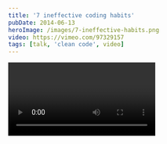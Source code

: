 ```yaml
---
title: '7 ineffective coding habits'
pubDate: 2014-06-13
heroImage: /images/7-ineffective-habits.png
video: https://vimeo.com/97329157
tags: [talk, 'clean code', video]
---
```


<Video url="https://player.vimeo.com/video/97329157"  />

_This post is my TLDR of the video above - [Seven Ineffective Coding Habits of Many Programmers by Kevlin Henney](https://vimeo.com/97329157)_

## 1\. We clutter our code (with comments)

Comments are ignored by the compiler. They are also ignored by programmers. So who's the audience? Reading comments is like a sign of defeat, so it might be useful if your code is uncomprehensable in the first place. But then, if you can't express yourself clearly in code, why do you think you're able to do so with words?

> A common fallacy is to assume authors of incomprehensible code will somehow be able to express themselves lucidly and clearly in comments.

## 2. We write off the line

**Your code shouldn't be longer than 80 lines.**

Don't make people scroll horizontally to read your stuff (or even worse, not recognize that there's hidden code off the screen). Have you not thought about this those times where you show code on a projector? Or that a programmer with a large screen might only want to use half of his screen for your code, and the other half for something else?. Come on. Be nice.

## 3\. Parameters are placed all over the place

**Gather your parameters on the screen.**

Don't do

```java
public void method(int firstArg,
    int secondArg)

// or

public void method(int firstArg,
                   int secondArg)
```

This will make a screen of methods messy. Chunks of relevant code will be placed on many different indentations in your code, and make it heavy to read. Instead, do

```java
public void method(
    int firstArg, int secondArg)
```

or if it doesn't fit on one line:

```java
public void method(
    int firstArg,
    int secondArg)
```

This way, all arguments in all methods start on the same indentation. Easy!

## 4\. We don't abstract enough.

Use your words, your classes, your abstractions. Don't do Strings, Lists and integers all over the place. Don't overdo generic words like ManagerProxyFactory or ProcessObjectService. Instead, think about how you can communicate the meaning of the objects in the domain. Kevlin pulls up a wordcloud of the words used most frequently in a codebase (about 38-minute mark in the video): The most common words should tell you something about what the codebase is about. The domain. A bad example shows List, Integer, String and such basic structures as the most common words. The better example has PrintingDevice, Paper, Picture. This makes the code less readable, because such generic variables can represent so many different things.

## 5\. We make complex methods with many parameters

326\. That's the largest amount of parameters Kevlin says he has seen in a method. With such advanced methods, they're almost impossible to use, or even understand. Simplify access to the method by minimizing the amount of parameters. And try to avoid booleans, OK? `MethodName(true, false)` is just silly.

> Yesterday I finished the new user registration schema. Having no notable problems. Today, I'll call a method...
>
> – Sad developer during the daily standup

## 6\. We do lousy encapsulation

Encapsulation isn't achieved by making getters and setters. Do you want to restrict access to inner variables, you have not done that. In the example of a RecentlyUsedList class with an inner, private List with a getter, you can still make duplicates through calling recentlist.getList().Add("Hi") twice. (and duplicates is not allowed in LRU-lists.) Think about what restrictions is necessary. Use your brain. It's there for a reason.

> When it's not necessary to change, it's necessary not to change.

## 7\. Testing should be a reflection of your functions

The most common way of doing testing is making a test function for each function in the code. This makes for a testing that's often incomplete and also hard to read. If LRU-list had test functions

```
LRU
    ensureAdd()
    ensureInit()
    ensureCount()
```

This doesn't make you comfortable that your code works. It -might- make you comfortable that your following company directives about writing tests, but it really shouldn't make you comfortable that your code works as it's suppose to. Instead, write your test-code in an expressive way. So for the LRU-class, you could do:

```
EmptyLRU
    doesntHaveAnyItems()

FilledLRU
    remainsUnchangedWhenHeadIsAdded()
    movesHeadWhenAnExistingItemIsAdded()
```
